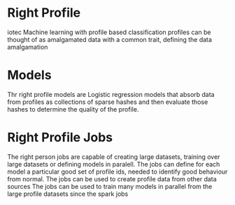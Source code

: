 # Right Profile
iotec Machine learning with profile based classification
profiles can be thought of as amalgamated data with a common trait, defining the data amalgamation

# Models
Thr right profile models are Logistic regression models that absorb data from profiles 
as collections of sparse hashes and then evaluate those hashes to determine the quality of the profile.

# Right Profile Jobs
The right person jobs are capable of creating large datasets, training over large datasets or defining models in paralell.
The jobs can define for each model a particular good set of profile ids, needed to identify good behaviour from normal.
The jobs can be used to create profile data from other data sources
The jobs can be used to train many models in parallel from the large profile datasets
since the spark jobs 